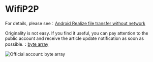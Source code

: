 # WifiP2P

For details, please see：[Android Realize file transfer without network](https://juejin.cn/post/6844903565186596872)

Originality is not easy. If you find it useful, you can pay attention to the public account and receive the article update notification as soon as possible.：[byte array](https://upload-images.jianshu.io/upload_images/2552605-57915be42c4f6a82.jpg)

![Official account: byte array](https://upload-images.jianshu.io/upload_images/2552605-57915be42c4f6a82.jpg)
